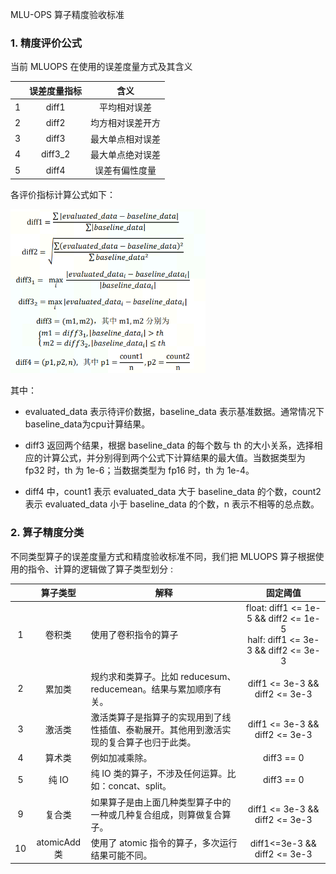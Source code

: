 MLU-OPS 算子精度验收标准

### 1. 精度评价公式

当前 MLUOPS 在使用的误差度量方式及其含义

|     | 误差度量指标 |       含义       |
| :-- | :----------: | :--------------: |
| 1   |    diff1     |   平均相对误差   |
| 2   |    diff2     | 均方相对误差开方 |
| 3   |    diff3     | 最大单点相对误差 |
| 4   |   diff3_2    | 最大单点绝对误差 |
| 5   |    diff4     |  误差有偏性度量  |

各评价指标计算公式如下：

<img src="./精度标准公式.png" alt="img" style="zoom:60%;" />

其中：

- evaluated_data 表示待评价数据，baseline_data 表示基准数据。通常情况下baseline_data为cpu计算结果。

- diff3 返回两个结果，根据 baseline_data 的每个数与 th 的大小关系，选择相应的计算公式，并分别得到两个公式下计算结果的最大值。当数据类型为 fp32 时，th 为 1e-6；当数据类型为 fp16 时，th 为 1e-4。

- diff4 中，count1 表示 evaluated_data 大于 baseline_data 的个数，count2 表示 evaluated_data 小于 baseline_data 的个数，n 表示不相等的总点数。

### 2. 算子精度分类

不同类型算子的误差度量方式和精度验收标准不同，我们把 MLUOPS 算子根据使用的指令、计算的逻辑做了算子类型划分 :

|     |   算子类型   | 解释                                                                                     |                                    固定阈值                                     |
| :-: | :----------: | ---------------------------------------------------------------------------------------- | :-----------------------------------------------------------------------------: |
|  1  |    卷积类    | 使用了卷积指令的算子                                                                     | float: diff1 <= 1e-5 && diff2 <= 1e-5<br />half: diff1 <= 3e-3 && diff2 <= 3e-3 |
|  2  |    累加类    | 规约求和类算子。比如 reducesum、reducemean。结果与累加顺序有关。                         |                         diff1 <= 3e-3 && diff2 <= 3e-3                          |
|  3  |    激活类    | 激活类算子是指算子的实现用到了线性插值、泰勒展开。其他用到激活实现的复合算子也归于此类。 |                         diff1 <= 3e-3 && diff2 <= 3e-3                          |
|  4  |    算术类    | 例如加减乘除。                                                                           |                                   diff3 == 0                                    |
|  5  |    纯 IO     | 纯 IO 类的算子，不涉及任何运算。比如：concat、split。                                    |                                   diff3 == 0                                    |
|  9  |    复合类    | 如果算子是由上面几种类型算子中的一种或几种复合组成，则算做复合算子。                     |                         diff1 <= 3e-3 && diff2 <= 3e-3                          |
| 10  | atomicAdd 类 | 使用了 atomic 指令的算子，多次运行结果可能不同。                                         |                          diff1<=3e-3 && diff2 <= 3e-3                           |
